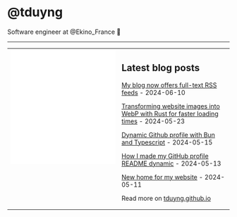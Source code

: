 # @tduyng

Software engineer at @Ekino_France 👋

---

<table>
<tr>
<td valign="top" width="50%">
<img src="metrics.svg" alt="Metric" />
</td>
<td valign="top" width="50%">

## Latest blog posts

<!-- blog start -->
[My blog now offers full-text RSS feeds](https://tduyng.com/blog/full-text-rss-feeds/) - 2024-06-10

[Transforming website images into WebP with Rust for faster loading times](https://tduyng.com/blog/rust-webp-transform/) - 2024-05-23

[Dynamic Github profile with Bun and Typescript](https://tduyng.com/blog/dynamic-github-profile-with-bun-typescript/) - 2024-05-15

[How I made my GitHub profile README dynamic](https://tduyng.com/blog/dynamic-github-profile-readme/) - 2024-05-13

[New home for my website](https://tduyng.com/blog/new-home-for-my-website/) - 2024-05-11
<!-- blog end -->

Read more on [tduyng.github.io](https://tduyng.github.io)

</td>
</tr></table>




